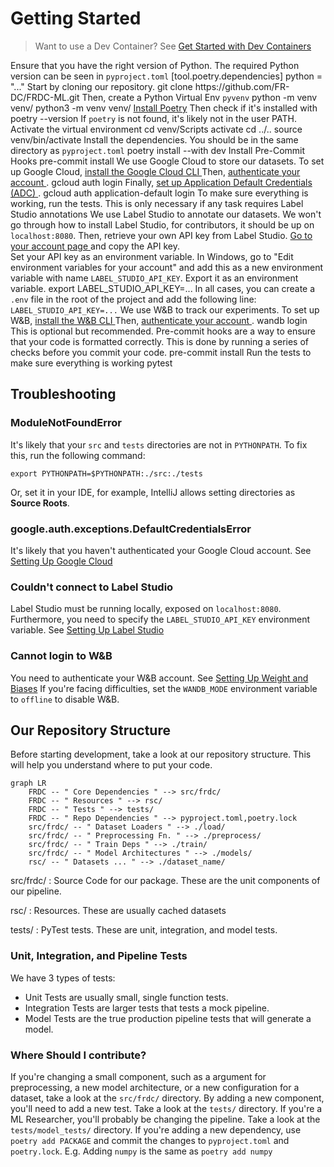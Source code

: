 # Getting Started

> Want to use a Dev Container?
> See [Get Started with Dev Containers](Get-Started-with-Dev-Containers.md)

<procedure title="Installing the Dev. Environment" id="install">
  <step>Ensure that you have the right version of Python.
    The required Python version can be seen in <code>pyproject.toml</code>
    <code-block lang="ini">
        [tool.poetry.dependencies]
        python = "..."
    </code-block>
  </step>
  <step>Start by cloning our repository.
    <code-block lang="shell">
      git clone https://github.com/FR-DC/FRDC-ML.git
    </code-block>
  </step>
  <step>Then, create a Python Virtual Env <code>pyvenv</code>
    <tabs>
    <tab title="Windows">
      <code-block lang="shell">python -m venv venv/</code-block>
    </tab>
    <tab title="Linux">
      <code-block lang="shell">python3 -m venv venv/</code-block>
    </tab>
    </tabs> 
  </step>
  <step>
    <a href="https://python-poetry.org/docs/">Install Poetry</a>
    Then check if it's installed with
    <code-block lang="shell">poetry --version</code-block>
    <warning>
    If <code>poetry</code> is not found, it's likely not in the user PATH.
    </warning>
  </step>
  <step>Activate the virtual environment
    <tabs>
      <tab title="Windows">
        <code-block lang="shell">
          cd venv/Scripts
          activate
          cd ../..
        </code-block>
      </tab>
      <tab title="Linux">
        <code-block lang="shell">
          source venv/bin/activate
        </code-block>
      </tab>
    </tabs> 
  </step>
  <step>Install the dependencies. You should be in the same directory as
    <code>pyproject.toml</code>
    <code-block lang="shell">
      poetry install --with dev
    </code-block>
  </step>
  <step>Install Pre-Commit Hooks
    <code-block lang="shell">
      pre-commit install
    </code-block>
  </step>
</procedure>


<procedure title="Setting Up Google Cloud" id="gcloud">
  <step>
    We use Google Cloud to store our datasets. To set up Google Cloud,
    <a href="https://cloud.google.com/sdk/docs/install">
      install the Google Cloud CLI
    </a>
  </step>
  <step>
    Then,
    <a href="https://cloud.google.com/sdk/docs/initializing">
      authenticate your account
    </a>.
    <code-block lang="shell">gcloud auth login</code-block>
  </step>
  <step>
    Finally, 
    <a href="https://cloud.google.com/docs/authentication/provide-credentials-adc">
      set up Application Default Credentials (ADC)
    </a>.
    <code-block lang="shell">gcloud auth application-default login</code-block>
  </step>
  <step>
    To make sure everything is working, <a anchor="tests">run the tests</a>.
  </step>
</procedure>

<procedure title="Setting Up Label Studio" id="ls">
  <tip>This is only necessary if any task requires Label Studio annotations</tip>
  <step>
    We use Label Studio to annotate our datasets.
    We won't go through how to install Label Studio, for contributors, it
    should be up on <code>localhost:8080</code>.
  </step>
  <step>
    Then, retrieve your own API key from Label Studio.
    <a href="http://localhost:8080/user/account"> Go to your account page </a>
    and copy the API key. <br/></step>
  <step> Set your API key as an environment variable.
    <tabs>
      <tab title="Windows">
        In Windows, go to "Edit environment variables for
        your account" and add this as a new environment variable with name
        <code>LABEL_STUDIO_API_KEY</code>.
      </tab>
      <tab title="Linux">
        Export it as an environment variable.
        <code-block lang="shell">export LABEL_STUDIO_API_KEY=...</code-block>
      </tab>
      <tab title=".env">
        In all cases, you can create a <code>.env</code> file in the root of 
        the project and add the following line:
        <code>LABEL_STUDIO_API_KEY=...</code>
      </tab>
    </tabs>
  </step>
</procedure>

<procedure title="Setting Up Weight and Biases" id="wandb">
  <step>
    We use W&B to track our experiments. To set up W&B,
    <a href="https://docs.wandb.ai/quickstart">
      install the W&B CLI
    </a>
  </step>
  <step>
    Then, 
    <a href="https://docs.wandb.ai/quickstart">
      authenticate your account
    </a>.
    <code-block lang="shell">wandb login</code-block>
  </step>
</procedure>

<procedure title="Pre-commit Hooks" collapsible="true">
  <note>This is optional but recommended.
  Pre-commit hooks are a way to ensure that your code is formatted correctly.
  This is done by running a series of checks before you commit your code.
  </note>
  <step>
    <code-block lang="shell">
      pre-commit install
    </code-block>
  </step>
</procedure>

<procedure title="Running the Tests" id="tests">
  <step>
    Run the tests to make sure everything is working
    <code-block lang="shell">
      pytest
    </code-block>
  </step>
</procedure>

## Troubleshooting

### ModuleNotFoundError

It's likely that your `src` and `tests` directories are not in `PYTHONPATH`.
To fix this, run the following command:

```shell
export PYTHONPATH=$PYTHONPATH:./src:./tests
```

Or, set it in your IDE, for example, IntelliJ allows setting directories as
**Source Roots**.

### google.auth.exceptions.DefaultCredentialsError

It's likely that you haven't authenticated your Google Cloud account.
See [Setting Up Google Cloud](#gcloud)

### Couldn't connect to Label Studio

Label Studio must be running locally, exposed on `localhost:8080`. Furthermore,
you need to specify the `LABEL_STUDIO_API_KEY` environment variable. See
[Setting Up Label Studio](#ls)

### Cannot login to W&B

You need to authenticate your W&B account.
See [Setting Up Weight and Biases](#wandb)
If you're facing difficulties, set the `WANDB_MODE` environment variable
to `offline`
to disable W&B.

## Our Repository Structure

Before starting development, take a look at our repository structure. This will
help you understand where to put your code.

```mermaid
graph LR
    FRDC -- " Core Dependencies " --> src/frdc/
    FRDC -- " Resources " --> rsc/
    FRDC -- " Tests " --> tests/
    FRDC -- " Repo Dependencies " --> pyproject.toml,poetry.lock
    src/frdc/ -- " Dataset Loaders " --> ./load/
    src/frdc/ -- " Preprocessing Fn. " --> ./preprocess/
    src/frdc/ -- " Train Deps " --> ./train/
    src/frdc/ -- " Model Architectures " --> ./models/
    rsc/ -- " Datasets ... " --> ./dataset_name/
```

src/frdc/
: Source Code for our package. These are the unit components of our pipeline.

rsc/
: Resources. These are usually cached datasets

tests/
: PyTest tests. These are unit, integration, and model tests.

### Unit, Integration, and Pipeline Tests

We have 3 types of tests:

- Unit Tests are usually small, single function tests.
- Integration Tests are larger tests that tests a mock pipeline.
- Model Tests are the true production pipeline tests that will generate a
  model.

### Where Should I contribute?

<deflist>
<def title="Changing a small component">
If you're changing a small component, such as a argument for preprocessing,
a new model architecture, or a new configuration for a dataset, take a look
at the <code>src/frdc/</code> directory.
</def>
<def title="Adding a test">
By adding a new component, you'll need to add a new test. Take a look at the
<code>tests/</code> directory.
</def>
<def title="Changing the model pipeline">
If you're a ML Researcher, you'll probably be changing the pipeline. Take a
look at the <code>tests/model_tests/</code> directory.
</def>
<def title="Adding a dependency">
If you're adding a new dependency, use <code>poetry add PACKAGE</code> and
commit the changes to <code>pyproject.toml</code> and <code>poetry.lock</code>.
<note>
    E.g. Adding <code>numpy</code> is the same as 
    <code>poetry add numpy</code>
</note>
</def>
</deflist>